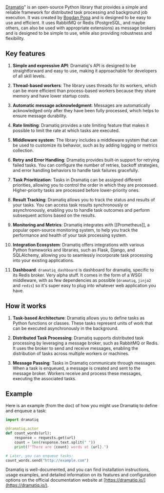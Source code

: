 
[Dramatiq](https://dramatiq.io/)" is an open-source Python library that provides a simple and reliable framework for distributed task processing and background job execution. It was created by [Bogdan Popa](https://github.com/Bogdanp/) and is designed to be easy to use and efficient. It uses RabbitMQ or Redis (PostgreSQL, and maybe others, can also be used with appropriate extensions) as message brokers and is designed to be simple to use, while also providing robustness and flexibility.

## Key features

1. **Simple and expressive API**: Dramatiq's API is designed to be straightforward and easy to use, making it approachable for developers of all skill levels.

2. **Thread-based workers**: The library uses threads for its workers, which can be more efficient than process-based workers because they share memory and have lower startup costs.

3. **Automatic message acknowledgment**: Messages are automatically acknowledged only after they have been fully processed, which helps to ensure message durability.

4. **Rate limiting**: Dramatiq provides a rate limiting feature that makes it possible to limit the rate at which tasks are executed.

5. **Middleware system**: The library includes a middleware system that can be used to customize its behavior, such as by adding logging or metrics collection.

7.  **Retry and Error Handling**: Dramatiq provides built-in support for retrying failed tasks. You can configure the number of retries, backoff strategies, and error handling behaviors to handle task failures gracefully.
    
5.  **Task Prioritization**: Tasks in Dramatiq can be assigned different priorities, allowing you to control the order in which they are processed. Higher-priority tasks are processed before lower-priority ones.
    
6.  **Result Tracking**: Dramatiq allows you to track the status and results of your tasks. You can access task results synchronously or asynchronously, enabling you to handle task outcomes and perform subsequent actions based on the results.

8.  **Monitoring and Metrics**: Dramatiq integrates with [[Prometheus]], a popular open-source monitoring system, to help you track the performance and health of your task processing system.
    
10.  **Integration Ecosystem**: Dramatiq offers integrations with various Python frameworks and libraries, such as Flask, Django, and SQLAlchemy, allowing you to seamlessly incorporate task processing into your existing applications.

11. **Dashboard**: `dramatiq_dashboard` is dashboard for dramatiq, specific to its Redis broker. Very alpha stuff. It comes in the form of a WSGI middleware, with as few dependencies as possible (`dramatiq`, `jinja2` and `redis`) so it's super easy to plug into whatever web application you have.


## How it works

1.  **Task-based Architecture**: Dramatiq allows you to define tasks as Python functions or classes. These tasks represent units of work that can be executed asynchronously in the background.
    
2.  **Distributed Task Processing**: Dramatiq supports distributed task processing by leveraging a message broker, such as RabbitMQ or Redis. It uses the broker to send and receive messages, enabling the distribution of tasks across multiple workers or machines.
    
3.  **Message Passing**: Tasks in Dramatiq communicate through messages. When a task is enqueued, a message is created and sent to the message broker. Workers receive and process these messages, executing the associated tasks.

## Example

Here is an example (from the doc) of how you might use Dramatiq to define and enqueue a task:

```python
import dramatiq

@dramatiq.actor
def count_words(url):
    response = requests.get(url)
    count = len(response.text.split(" "))
    print(f"There are {count} words at {url}.")

# Later, you can enqueue tasks:
count_words.send("http://example.com")
```

Dramatiq is well-documented, and you can find installation instructions, usage examples, and detailed information on its features and configuration options on the official documentation website at [https://dramatiq.io/](https://dramatiq.io/).